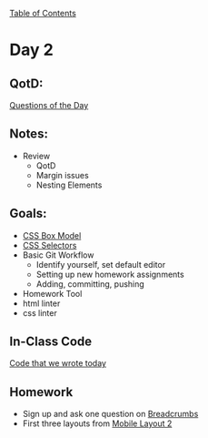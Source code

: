 [Table of Contents](/README.md)

# Day 2

## QotD:
[Questions of the Day](http://www.classmarker.com/test/start/?test_id=567386)

## Notes:
* Review
	* QotD
	* Margin issues
	* Nesting Elements

## Goals:
* [CSS Box Model](/units/css-box-model/README.md)
* [CSS Selectors](/units/css-selectors)
* Basic Git Workflow
	* Identify yourself, set default editor
	* Setting up new homework assignments
	* Adding, committing, pushing
* Homework Tool
* html linter
* css linter

## In-Class Code
[Code that we wrote today](/notes/day-02/code)

## Homework
* Sign up and ask one question on [Breadcrumbs](http://tiy.breadcrumbsqa.com/)
* First three layouts from [Mobile Layout 2](https://github.com/TIY-Austin-Front-End-Engineering/mobile-layout-2)